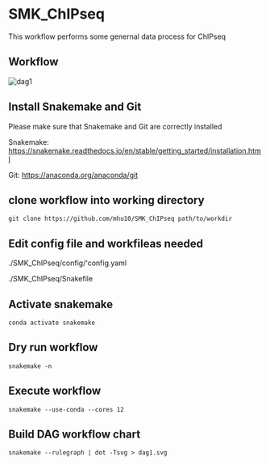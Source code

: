 # SMK_ChIPseq

This workflow performs some genernal data process for ChIPseq


## Workflow
![dag1](https://user-images.githubusercontent.com/38729968/233245797-ac847f5d-d4ba-4725-a80c-b7c913105b7c.svg)


## Install Snakemake and Git

Please make sure that Snakemake and Git are correctly installed

Snakemake: https://snakemake.readthedocs.io/en/stable/getting_started/installation.html

Git: https://anaconda.org/anaconda/git



## clone workflow into working directory

```
git clone https://github.com/mhu10/SMK_ChIPseq path/to/workdir
```


## Edit config file and workfileas needed

./SMK_ChIPseq/config/'config.yaml

./SMK_ChIPseq/Snakefile

## Activate snakemake

```
conda activate snakemake
```

## Dry run workflow

```
snakemake -n
```

## Execute workflow

```
snakemake --use-conda --cores 12
```

## Build DAG workflow chart

```
snakemake --rulegraph | dot -Tsvg > dag1.svg
```

